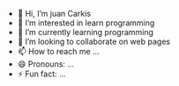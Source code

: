 - 👋 Hi, I’m juan Carkis 
- 👀 I’m interested in learn programming
- 🌱 I’m currently learning programming
- 💞️ I’m looking to collaborate on web pages
- 📫 How to reach me ...
- 😄 Pronouns: ...
- ⚡ Fun fact: ...

<!---
calamardo321/calamardo321 is a ✨ special ✨ repository because its `README.md` (this file) appears on your GitHub profile.
You can click the Preview link to take a look at your changes.
--->

